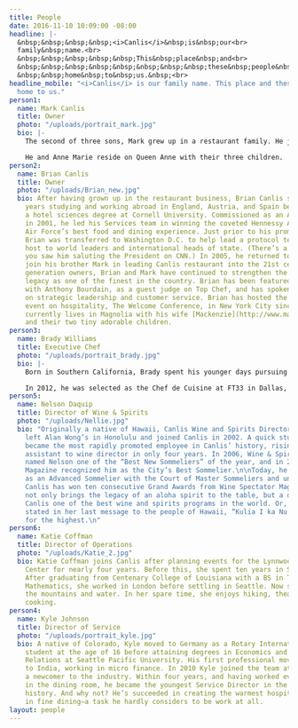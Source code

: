 ```yaml
---
title: People
date: 2016-11-10 10:09:00 -08:00
headline: |-
  &nbsp;&nbsp;&nbsp;&nbsp;<i>Canlis</i>&nbsp;is&nbsp;our<br>
  family&nbsp;name.<br>
  &nbsp;&nbsp;&nbsp;&nbsp;&nbsp;This&nbsp;place&nbsp;and<br>
  &nbsp;&nbsp;&nbsp;&nbsp;&nbsp;&nbsp;&nbsp;&nbsp;these&nbsp;people&nbsp;are<br>
  &nbsp;&nbsp;home&nbsp;to&nbsp;us.&nbsp;<br>
headline_mobile: "<i>Canlis</i> is our family name. This place and these people are
  home to us."
person1:
  name: Mark Canlis
  title: Owner
  photo: "/uploads/portrait_mark.jpg"
  bio: |-
    The second of three sons, Mark grew up in a restaurant family. He joined Canlis in 2003, after graduating from Cornell University and serving as a Captain in Air Force Special Operations. He met his wife, Anne Marie, while opening famed restaurateur Danny Meyer’s fifth restaurant, Blue Smoke, in Manhattan. Returning to Seattle, Mark spearheaded the generational transfer and brand modernization that has garnered the family business national acclaim as one of the finest restaurants in America. He now owns and operates Canlis restaurant with his more talented brother, Brian (who edits this website).

    He and Anne Marie reside on Queen Anne with their three children.
person2:
  name: Brian Canlis
  title: Owner
  photo: "/uploads/Brian_new.jpg"
  bio: After having grown up in the restaurant business, Brian Canlis spent eight
    years studying and working abroad in England, Austria, and Spain before finishing
    a hotel sciences degree at Cornell University. Commissioned as an Air Force Officer
    in 2001, he led his Services team in winning the coveted Hennessy Award for the
    Air Force’s best food and dining experience. Just prior to his promotion to Captain,
    Brian was transferred to Washington D.C. to help lead a protocol team that played
    host to world leaders and international heads of state. (There’s a good chance
    you saw him saluting the President on CNN.) In 2005, he returned to Seattle to
    join his brother Mark in leading Canlis restaurant into the 21st century. As third
    generation owners, Brian and Mark have continued to strengthen the restaurant's
    legacy as one of the finest in the country. Brian has been featured on No Reservations
    with Anthony Bourdain, as a guest judge on Top Chef, and has spoken extensively
    on strategic leadership and customer service. Brian has hosted the country's preeminent
    event on hospitality, The Welcome Conference, in New York City since 2015. He
    currently lives in Magnolia with his wife [Mackenzie](http://www.mackenziecanlis.com/)
    and their two tiny adorable children.
person3:
  name: Brady Williams
  title: Executive Chef
  photo: "/uploads/portrait_brady.jpg"
  bio: |-
    Born in Southern California, Brady spent his younger days pursuing a professional hockey career. A serious injury would change those plans, and he returned home to find the kitchen – working at his grandparent’s neighborhood diner. Is a real rad dude.

    In 2012, he was selected as the Chef de Cuisine at FT33 in Dallas, opening the restaurant under chef Matt McCallister. He then moved to Brooklyn, where he worked under chef Carlo Mirarchi as the Executive Sous Chef at Roberta’s and the two-Michelin-starred Blanca. In 2015, Brady joined Canlis as its sixth-ever Executive Chef. Since then, he has garnered a number of local and national awards, including a perfect, 4-star review from the Seattle Times. He was also named a Finalist for Rising Star Chef of the Year by the James Beard Foundation for 2017, recognizing him as one of the country's top, young culinary talents. In 2018, Brady was named as one of Food & Wine's Best New Chefs.
person5:
  name: Nelson Daquip
  title: Director of Wine & Spirits
  photo: "/uploads/Nellie.jpg"
  bio: "Originally a native of Hawaii, Canlis Wine and Spirits Director Nelson Daquip
    left Alan Wong’s in Honolulu and joined Canlis in 2002. A quick study, Nelson
    became the most rapidly promoted employee in Canlis’ history, rising from server
    assistant to wine director in only four years. In 2006, Wine & Spirits Magazine
    named Nelson one of the “Best New Sommeliers” of the year, and in 2008 Seattle
    Magazine recognized him as the City’s Best Sommelier.\n\nToday, he is distinguished
    as an Advanced Sommelier with the Court of Master Sommeliers and under his leadership,
    Canlis has won ten consecutive Grand Awards from Wine Spectator Magazine. \n\nNelson
    not only brings the legacy of an aloha spirit to the table, but a drive to make
    Canlis one of the best wine and spirits programs in the world. Or, as Queen Lililuokalani
    stated in her last message to the people of Hawaii, “Kulia I ka Nu’u” —strive
    for the highest.\n"
person6:
  name: Katie Coffman
  title: Director of Operations
  photo: "/uploads/Katie_2.jpg"
  bio: Katie Coffman joins Canlis after planning events for the Lynnwood Convention
    Center for nearly four years. Before this, she spent ten years in Stage Management.
    After graduating from Centenary College of Louisiana with a BS in Theater and
    Mathematics, she worked in London before settling in Seattle. Now she can't leave
    the mountains and water. In her spare time, she enjoys hiking, theater, and vegetarian
    cooking.
person4:
  name: Kyle Johnson
  title: Director of Service
  photo: "/uploads/portrait_kyle.jpg"
  bio: A native of Colorado, Kyle moved to Germany as a Rotary International exchange
    student at the age of 16 before attaining degrees in Economics and International
    Relations at Seattle Pacific University. His first professional move took him
    to India, working in micro finance. In 2010 Kyle joined the team at Canlis as
    a newcomer to the industry. Within four years, and having worked every position
    in the dining room, he became the youngest Service Director in the restaurant’s
    history. And why not? He’s succeeded in creating the warmest hospitality experience
    in fine dining—a task he hardly considers to be work at all.
layout: people
---
```


